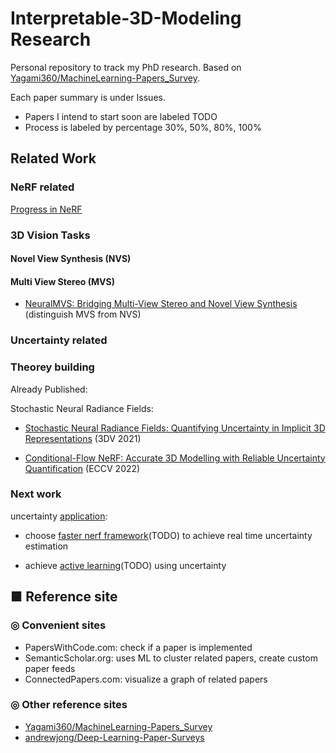 # Interpretable-3D-Modeling Research
Personal repository to track my PhD research. Based on [Yagami360/MachineLearning-Papers_Survey](https://github.com/Yagami360/MachineLearning-Papers_Survey).

Each paper summary is under Issues. 
- Papers I intend to start soon are labeled TODO
- Process is labeled by percentage 30%, 50%, 80%, 100%

## Related Work

### NeRF related

[Progress in NeRF](https://github.com/poetrywanderer/Interpretable-3D-Modeling/blob/main/NeRF_related_work.md)

### 3D Vision Tasks

#### Novel View Synthesis (NVS)

#### Multi View Stereo (MVS) 

- [NeuralMVS: Bridging Multi-View Stereo and Novel
View Synthesis](https://arxiv.org/pdf/2108.03880.pdf) (distinguish MVS from NVS)

### Uncertainty related 

### Theorey building

Already Published:

Stochastic Neural Radiance Fields:

- [Stochastic Neural Radiance Fields: Quantifying Uncertainty in Implicit 3D Representations](https://arxiv.org/abs/2109.02123) (3DV 2021)

- [Conditional-Flow NeRF: Accurate 3D Modelling with Reliable Uncertainty Quantification](https://arxiv.org/abs/2203.10192) (ECCV 2022)

### Next work

uncertainty [application](https://github.com/poetrywanderer/Interpretable-3D-Modeling/blob/main/Uncertainty_applications.md):

- choose [faster nerf framework](https://github.com/poetrywanderer/Interpretable-3D-Modeling/blob/main/Faster-NeRF/Faster_NeRF.md)(TODO) to achieve real time uncertainty estimation

- achieve [active learning](https://github.com/poetrywanderer/Interpretable-3D-Modeling/blob/main/Uncertainty_applications.md)(TODO) using uncertainty 

## ■ Reference site
### ◎ Convenient sites
- PapersWithCode.com: check if a paper is implemented
- SemanticScholar.org: uses ML to cluster related papers, create custom paper feeds
- ConnectedPapers.com: visualize a graph of related papers

### ◎ Other reference sites
- [Yagami360/MachineLearning-Papers_Survey](https://github.com/Yagami360/MachineLearning-Papers_Survey)
- [andrewjong/Deep-Learning-Paper-Surveys](https://github.com/andrewjong/Deep-Learning-Paper-Surveys)
